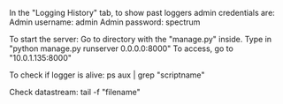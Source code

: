 In the "Logging History" tab, to show past loggers admin credentials are:
Admin username: admin
Admin password: spectrum

To start the server:
Go to directory with the "manage.py" inside. Type in "python manage.py runserver 0.0.0.0:8000"
To access, go to "10.0.1.135:8000"

To check if logger is alive:
ps aux | grep "scriptname"

Check datastream:
tail -f "filename"
